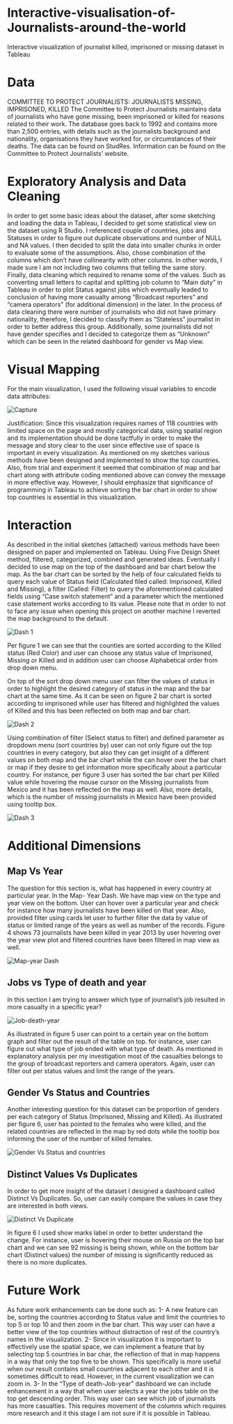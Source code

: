 # Interactive-visualisation-of-Journalists-around-the-world
Interactive visualization of journalist killed, imprisoned or missing dataset in Tableau

# Data
COMMITTEE TO PROTECT JOURNALISTS: JOURNALISTS MISSING, IMPRISONED, KILLED
The Committee to Protect Journalists maintains data of journalists who have gone missing, 
been imprisoned or killed for reasons related to their work. The database goes back to 1992 
and contains more than 2,500 entries, with details such as the journalists background and nationality, 
organisations they have worked for, or circumstances of their deaths. The data can be found on StudRes. 
Information can be found on the Committee to Protect Journalists’ website.

# Exploratory Analysis and Data Cleaning
In order to get some basic ideas about the dataset, after some sketching and loading the data in Tableau, I decided to get some statistical view on the dataset using R Studio. I referenced couple of countries, jobs and Statuses in order to figure out duplicate observations and number of NULL and NA values. I then decided to split the data into smaller chunks in order to evaluate some of the assumptions. Also, chose combination of the columns which don’t have collinearity with other columns. In other words, I made sure I am not including two columns that telling the same story.
Finally, data cleaning which required to rename some of the values. Such as converting small letters to capital and splitting job column to “Main duty” in Tableau in order to plot Status against jobs which eventually leaded to conclusion of having more casualty among “Broadcast reporters” and “camera operators” (for additional dimension) in the later.
In the process of data cleaning there were number of journalists who did not have primary nationality, therefore, I decided to classify them as “Stateless” journalist in order to better address this group. Additionally, some journalists did not have gender specifies and I decided to categorize them as “Unknown” which can be seen in the related dashboard for gender vs Map view.

# Visual Mapping
For the main visualization, I used the following visual variables to encode data attributes:

![Capture](https://user-images.githubusercontent.com/32543461/59290396-5d3cc400-8c70-11e9-8a3d-c9f446211337.JPG)

Justification: Since this visualization requires names of 118 countries with limited space on the page and mostly categorical data, using spatial region and its implementation should be done tactfully in order to make the message and story clear to the user since effective use of space is important in every visualization. As mentioned on my sketches various methods have been designed and implemented to show the top countries. Also, from trial and experiment it seemed that combination of map and bar chart along with attribute coding mentioned above can convey the message in more effective way. However, I should emphasize that significance of programming in Tableau to achieve sorting the bar chart in order to show top countries is essential in this visualization.

# Interaction
As described in the initial sketches (attached) various methods have been designed on paper and implemented on Tableau. Using Five Design Sheet method, filtered, categorized, combined and generated ideas. Eventually I decided to use map on the top of the dashboard and bar chart below the map. As the bar chart can be sorted by the help of four calculated fields to query each value of Status field (Calculated filed called: Imprisoned, Killed and Missing), a filter (Called: Filter) to query the aforementioned calculated fields using “Case switch statement” and a parameter which the mentioned case statement works according to its value.
Please note that in order to not to face any issue when opening this project on another machine I reverted the map background to the default.

![Dash 1](https://user-images.githubusercontent.com/32543461/59290988-c113bc80-8c71-11e9-97a8-5ffe4f7f25e8.JPG)

Per figure 1 we can see that the counties are sorted according to the Killed status (Red Color) and user can choose any status value of Imprisoned, Missing or Killed and in addition user can choose Alphabetical order from drop down menu.

On top of the sort drop down menu user can filter the values of status in order to highlight the desired category of status in the map and the bar chart at the same time. As it can be seen on figure 2 bar chart is sorted according to imprisoned while user has filtered and highlighted the values of Killed and this has been reflected on both map and bar chart.

![Dash 2](https://user-images.githubusercontent.com/32543461/59291046-e30d3f00-8c71-11e9-9171-78cf1eccbbc5.JPG)

Using combination of filter (Select status to filter) and defined parameter as dropdown menu (sort countries by) user can not only figure out the top countries in every category, but also they can get insight of a different values on both map and the bar chart while the can hover over the bar chart or map if they desire to get information more specifically about a particular country.
For instance, per figure 3 user has sorted the bar chart per Killed value while hovering the mouse cursor on the Missing journalists from Mexico and it has been reflected on the map as well. Also, more details, which is the number of missing journalists in Mexico have been provided using tooltip box.


![Dash 3](https://user-images.githubusercontent.com/32543461/59291080-f5877880-8c71-11e9-920b-f83503086095.png)

# Additional Dimensions
## Map Vs Year
The question for this section is, what has happened in every country at particular year. In the Map- Year Dash. We have map view on the type and year view on the bottom. User can hover over a particular year and check for instance how many journalists have been killed on that year. Also, provided filter using cards let user to further filter the data by value of status or limited range of the years as well as number of the records. Figure 4 shows 73 journalists have been killed in year 2013 by user hovering over the year view plot and filtered countries have been filtered in map view as well.


![Map-year Dash](https://user-images.githubusercontent.com/32543461/59291147-16e86480-8c72-11e9-945b-4efac0d9a5bd.png)

## Jobs vs Type of death and year
In this section I am trying to answer which type of journalist’s job resulted in more casualty in a specific year?

![Job-death-year](https://user-images.githubusercontent.com/32543461/59291175-2667ad80-8c72-11e9-8386-f82b34db7940.jpg)

As illustrated in figure 5 user can point to a certain year on the bottom graph and filter out the result of the table on top. for instance, user can figure out what type of job ended with what type of death. As mentioned in explanatory analysis per my investigation most of the casualties belongs to the group of broadcast reporters and camera operators. Again, user can filter out per status values and limit the range of the years.

## Gender Vs Status and Countries
Another interesting question for this dataset can be proportion of genders per each category of Status (Imprisoned, Missing and Killed). As illustrated per figure 6, user has pointed to the females who were killed, and the related countries are reflected in the map by red dots while the tooltip box informing the user of the number of killed females.

![Gender Vs Status and countries](https://user-images.githubusercontent.com/32543461/59291215-3c756e00-8c72-11e9-81f5-55aa7ebcef76.jpg)

## Distinct Values Vs Duplicates
In order to get more insight of the dataset I designed a dashboard called Distinct Vs Duplicates. So, user can easily compare the values in case they are interested in both views.

![Distinct Vs Duplicate](https://user-images.githubusercontent.com/32543461/59291235-4b5c2080-8c72-11e9-9529-1fa7a7c30d6d.png)

In figure 6 I used show marks label in order to better understand the change. For instance, user is hovering their mouse on Russia on the top bar chart and we can see 92 missing is being shown, while on the bottom bar chart (Distinct values) the number of missing is significantly reduced as there is no more duplicates.

# Future Work
As future work enhancements can be done such as:
1- A new feature can be, sorting the countries according to Status value and limit the countries to top 5 or top 10 and then zoom in the bar chart. This way user can have a better view of the top countries without distraction of rest of the country’s names in the visualization.
2- Since in visualization it is important to effectively use the spatial space, we can implement a feature that by selecting top 5 countries in bar char, the reflection of that in map happens in a way that only the top five to be shown. This specifically is more useful when our result contains small countries adjacent to each other and it is sometimes difficult to read. However, in the current visualization we can zoom in.
3- In the “Type of death-Job-year” dashboard we can include enhancement in a way that when user selects a year the jobs table on the top get descending order. This way user can see which job of journalists has more casualties. This requires movement of the columns which requires more research and it this stage I am not sure if it is possible in Tableau.

